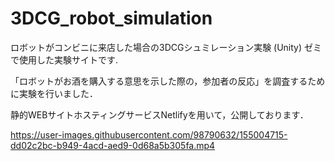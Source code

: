 # 3DCG_robot_simulation
ロボットがコンビニに来店した場合の3DCGシュミレーション実験 (Unity)
ゼミで使用した実験サイトです.

「ロボットがお酒を購入する意思を示した際の，参加者の反応」を調査するために実験を行いました．

静的WEBサイトホスティングサービスNetlifyを用いて，公開しております．


https://user-images.githubusercontent.com/98790632/155004715-dd02c2bc-b949-4acd-aed9-0d68a5b305fa.mp4
